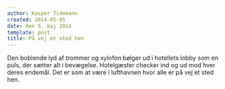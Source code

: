 ```yaml
---
author: Kasper Tidemann
created: 2014-05-05
date: den 5. maj 2014
template: post
title: På vej et sted hen
---
```


Den boblende lyd af trommer og xylofon bølger ud i hotellets lobby som en puls, der sætter alt i bevægelse. Hotelgæster checker ind og ud mod hver deres endemål. Det er som at være i lufthavnen hvor alle er på vej et sted hen.